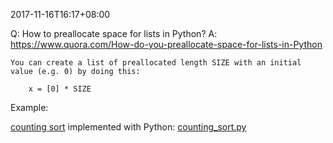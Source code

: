 2017-11-16T16:17+08:00

Q: How to preallocate space for lists in Python?
A: https://www.quora.com/How-do-you-preallocate-space-for-lists-in-Python

```
You can create a list of preallocated length SIZE with an initial value (e.g. 0) by doing this:

    x = [0] * SIZE
```

Example:

[counting sort](https://en.wikipedia.org/wiki/Counting_sort) implemented with Python: [counting_sort.py](../../algorithm/sort/counting_sort.py)

